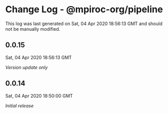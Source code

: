# Change Log - @mpiroc-org/pipeline

This log was last generated on Sat, 04 Apr 2020 18:56:13 GMT and should not be manually modified.

## 0.0.15
Sat, 04 Apr 2020 18:56:13 GMT

*Version update only*

## 0.0.14
Sat, 04 Apr 2020 18:50:00 GMT

*Initial release*

